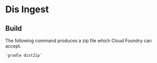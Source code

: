 # Dis Ingest

## Build

The following command produces a zip file which Cloud Foundry can accept.

    `gradle distZip`

